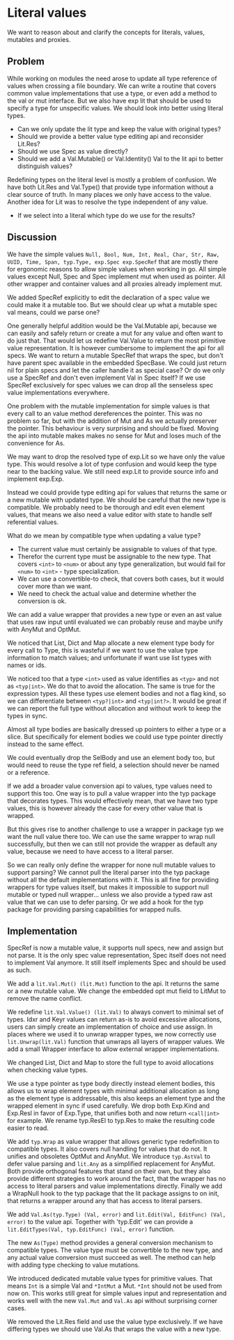 Literal values
==============

We want to reason about and clarify the concepts for literals, values, mutables and proxies.

Problem
-------

While working on modules the need arose to update all type reference of values when crossing a file
boundary. We can write a routine that covers common value implementations that use a type, or even
add a method to the val or mut interface. But we also have exp lit that should be used to specify a
type for unspecific values. We should look into better using literal types.

 * Can we only update the lit type and keep the value with original types?
 * Should we provide a better value type editing api and reconsider Lit.Res?
 * Should we use Spec as value directly?
 * Should we add a Val.Mutable() or Val.Identity() Val to the lit api to better distinguish values?

Redefining types on the literal level is mostly a problem of confusion. We have both Lit.Res and
Val.Type() that provide type information without a clear source of truth. In many places we only
have access to the value. Another idea for Lit was to resolve the type independent of any value.

 * If we select into a literal which type do we use for the results?

Discussion
----------

We have the simple values `Null, Bool, Num, Int, Real, Char, Str, Raw, UUID, Time, Span, typ.Type,
exp.Spec exp.SpecRef` that are mostly there for ergonomic reasons to allow simple values when
working in go. All simple values except Null, Spec and Spec implement mut when used as pointer.
All other wrapper and container values and all proxies already implement mut.

We added SpecRef explicitly to edit the declaration of a spec value we could make it a mutable too.
But we should clear up what a mutable spec val means, could we parse one?

One generally helpful addition would be the Val.Mutable api, because we can easily and safely return
or create a mut for any value and often want to do just that. That would let us redefine Val.Value
to return the most primitive value representation. It is however cumbersome to implement the api
for all specs. We want to return a mutable SpecRef that wraps the spec, but don't have parent spec
available in the embedded SpecBase. We could just return nil for plain specs and let the caller
handle it as special case? Or do we only use a SpecRef and don't even implement Val in Spec itself?
If we use SpecRef exclusively for spec values we can drop all the senseless spec value
implementations everywhere.

One problem with the mutable implementation for simple values is that every call to an value method
dereferences the pointer. This was no problem so far, but with the addition of Mut and As we
actually preserver the pointer. This behaviour is very surprising and should be fixed. Moving the
api into mutable makes makes no sense for Mut and loses much of the convenience for As.

We may want to drop the resolved type of exp.Lit so we have only the value type. This would resolve
a lot of type confusion and would keep the type near to the backing value. We still need exp.Lit to
provide source info and implement exp.Exp.

Instead we could provide type editing api for values that returns the same or a new mutable with
updated type. We should be careful that the new type is compatible. We probably need to be thorough
and edit even element values, that means we also need a value editor with state to handle self
referential values.

What do we mean by compatible type when updating a value type?
 * The current value must certainly be assignable to values of that type.
 * Therefor the current type must be assignable to the new type. That covers `<int>` to `<num>` or
   about any type generalization, but would fail for `<num>` to `<int>` - type specialization.
 * We can use a convertible-to check, that covers both cases, but it would cover more than we want.
 * We need to check the actual value and determine whether the conversion is ok.

We can add a value wrapper that provides a new type or even an ast value that uses raw input until
evaluated we can probably reuse and maybe unify with AnyMut and OptMut.

We noticed that List, Dict and Map allocate a new element type body for every call to Type, this
is wasteful if we want to use the value type information to match values; and unfortunate if want
use list types with names or ids.

We noticed too that a type `<int>` used as value identifies as `<typ>` and not as `<typ|int>`. We do
that to avoid the allocation. The same is true for the expression types. All these types use element
bodies and not a flag kind, so we can differentiate between `<typ?|int>` and `<typ|int?>`. It would
be great if we can report the full type without allocation and without work to keep the types in
sync.

Almost all type bodies are basically dressed up pointers to either a type or a slice. But
specifically for element bodies we could use type pointer directly instead to the same effect.

We could eventually drop the SelBody and use an element body too, but would need to reuse the type
ref field, a selection should never be named or a reference.

If we add a broader value conversion api to values, type values need to support this too. One way is
to pull a value wrapper into the typ package that decorates types. This would effectively mean, that
we have two type values, this is however already the case for every other value that is wrapped.

But this gives rise to another challenge to use a wrapper in package typ we want the null value
there too. We can use the same wrapper to wrap null successfully, but then we can still not provide
the wrapper as default any value, because we need to have access to a literal parser.

So we can really only define the wrapper for none null mutable values to support parsing? We cannot
pull the literal parser into the typ package without all the default implementations with it.
This is all fine for providing wrappers for type values itself, but makes it impossible to support
null mutable or typed null wrapper… unless we also provide a typed raw ast value that we can use to
defer parsing. Or we add a hook for the typ package for providing parsing capabilities for wrapped
nulls.

Implementation
--------------

SpecRef is now a mutable value, it supports null specs, new and assign but not parse.
It is the only spec value representation, Spec itself does not need to implement Val anymore.
It still itself implements Spec and should be used as such.

We add a `lit.Val.Mut() (lit.Mut)` function to the api. It returns the same or a new mutable value.
We change the embedded opt mut field to LitMut to remove the name conflict.

We redefine `lit.Val.Value() (lit.Val)` to always convert to minimal set of types. Idxr and Keyr
values can return as-is to avoid excessive allocations, users can simply create an implementation
of choice and use assign. In places where we used it to unwrap wrapper types, we now correctly use
`lit.Unwrap(lit.Val)` function that unwraps all layers of wrapper values. We add a small Wrapper
interface to allow external wrapper implementations.

We changed List, Dict and Map to store the full type to avoid allocations when checking value types.

We use a type pointer as type body directly instead element bodies, this allows us to wrap element
types with minimal additional allocation as long as the element type is addressable, this also
keeps an element type and the wrapped element in sync if used carefully. We drop both Exp.Kind and
Exp.Resl in favor of Exp.Type, that unifies both and now return `<call|int>` for example. We rename
typ.ResEl to typ.Res to make the resulting code easier to read.

We add `typ.Wrap` as value wrapper that allows generic type redefinition to compatible types. It
also covers null handling for values that do not. It unifies and obsoletes OptMut and AnyMut.
We introduce `typ.AstVal` to defer value parsing and `lit.Any` as a simplified replacement for
AnyMut. Both provide orthogonal features that stand on their own, but they also provide different
strategies to work around the fact, that the wrapper has no access to literal parsers and
value implementations directly. Finally we add a WrapNull hook to the typ package that the lit
package assigns to on init, that returns a wrapper around any that has access to literal parsers.

We add `Val.As(typ.Type) (Val, error)` and `lit.Edit(Val, EditFunc) (Val, error)` to the value api.
Together with 'typ.Edit' we can provide a `lit.EditTypes(Val, typ.EditFunc) (Val, error)` function.

The new `As(Type)` method provides a general conversion mechanism to compatible types. The value
type must be convertible to the new type, and any actual value conversion must succeed as well.
The method can help with adding type checking to value mutations.

We introduced dedicated mutable value types for primitive values. That means `Int` is a simple Val
and `*IntMut` a Mut. `*Int` should not be used from now on. This works still great for simple values
input and representation and works well with the new `Val.Mut` and `Val.As` api without surprising
corner cases.

We removed the Lit.Res field and use the value type exclusively. If we have differing types we
should use Val.As that wraps the value with a new type.
